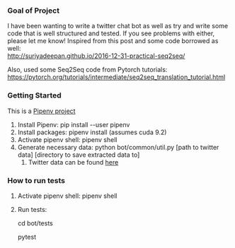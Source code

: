 ### Goal of Project

I have been wanting to write a twitter chat bot as well as try and write 
some code that is well structured and tested. If you see problems with either, please let me know!
Inspired from this post and some code borrowed as well:  
http://suriyadeepan.github.io/2016-12-31-practical-seq2seq/

Also, used some Seq2Seq code from Pytorch tutorials:
https://pytorch.org/tutorials/intermediate/seq2seq_translation_tutorial.html
### Getting Started

This is a [Pipenv project](https://pipenv.readthedocs.io/en/latest/)

1. Install Pipenv: pip install --user pipenv
2. Install packages: pipenv install (assumes cuda 9.2)
3. Activate pipenv shell: pipenv shell
4. Generate necessary data: python bot/common/util.py [path to twitter data] [directory to save extracted data to]
    1. Twitter data can be found [here](https://github.com/Marsan-Ma/chat_corpus/blob/master/twitter_en.txt.gz)
    


### How to run tests

1. Activate pipenv shell: pipenv shell
2. Run tests:

    cd bot/tests
    
    pytest